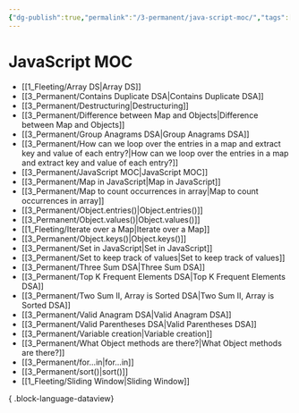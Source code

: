 ```yaml
---
{"dg-publish":true,"permalink":"/3-permanent/java-script-moc/","tags":["code/javascript","type/permanent"],"created":"2023-07-24T16:19:13.361-05:00","updated":"2023-09-05T14:34:04.520-05:00"}
---
```


# JavaScript MOC
- [[1_Fleeting/Array DS\|Array DS]]
- [[3_Permanent/Contains Duplicate DSA\|Contains Duplicate DSA]]
- [[3_Permanent/Destructuring\|Destructuring]]
- [[3_Permanent/Difference between Map and Objects\|Difference between Map and Objects]]
- [[3_Permanent/Group Anagrams DSA\|Group Anagrams DSA]]
- [[3_Permanent/How can we loop over the entries in a map and extract key and value of each entry?\|How can we loop over the entries in a map and extract key and value of each entry?]]
- [[3_Permanent/JavaScript MOC\|JavaScript MOC]]
- [[3_Permanent/Map in JavaScript\|Map in JavaScript]]
- [[3_Permanent/Map to count occurrences in array\|Map to count occurrences in array]]
- [[3_Permanent/Object.entries()\|Object.entries()]]
- [[3_Permanent/Object.values()\|Object.values()]]
- [[1_Fleeting/Iterate over a Map\|Iterate over a Map]]
- [[3_Permanent/Object.keys()\|Object.keys()]]
- [[3_Permanent/Set in JavaScript\|Set in JavaScript]]
- [[3_Permanent/Set to keep track of values\|Set to keep track of values]]
- [[3_Permanent/Three Sum DSA\|Three Sum DSA]]
- [[3_Permanent/Top K Frequent Elements DSA\|Top K Frequent Elements DSA]]
- [[3_Permanent/Two Sum II, Array is Sorted DSA\|Two Sum II, Array is Sorted DSA]]
- [[3_Permanent/Valid Anagram DSA\|Valid Anagram DSA]]
- [[3_Permanent/Valid Parentheses DSA\|Valid Parentheses DSA]]
- [[3_Permanent/Variable creation\|Variable creation]]
- [[3_Permanent/What Object methods are there?\|What Object methods are there?]]
- [[3_Permanent/for...in\|for...in]]
- [[3_Permanent/sort()\|sort()]]
- [[1_Fleeting/Sliding Window\|Sliding Window]]

{ .block-language-dataview}
